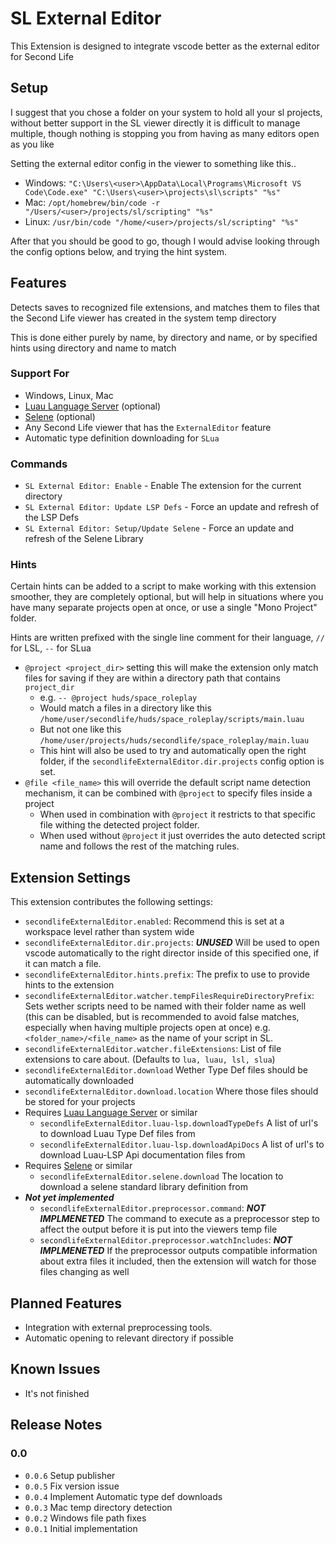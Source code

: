 # SL External Editor

This Extension is designed to integrate vscode better as the external editor for
Second Life

## Setup

I suggest that you chose a folder on your system to hold all your sl projects,
without better support in the SL viewer directly it is difficult to manage
multiple, though nothing is stopping you from having as many editors open as you
like

Setting the external editor config in the viewer to something like this..

- Windows:
  `"C:\Users\<user>\AppData\Local\Programs\Microsoft VS Code\Code.exe" "C:\Users\<user>\projects\sl\scripts" "%s"`
- Mac: `/opt/homebrew/bin/code -r "/Users/<user>/projects/sl/scripting" "%s"`
- Linux: `/usr/bin/code "/home/<user>/projects/sl/scripting" "%s"`

After that you should be good to go, though I would advise looking through the
config options below, and trying the hint system.

## Features

Detects saves to recognized file extensions, and matches them to files that the
Second Life viewer has created in the system temp directory

This is done either purely by name, by directory and name, or by specified hints
using directory and name to match

### Support For

- Windows, Linux, Mac
- [Luau Language Server](https://marketplace.visualstudio.com/items?itemName=JohnnyMorganz.luau-lsp)
  (optional)
- [Selene](https://marketplace.visualstudio.com/items?itemName=Kampfkarren.selene-vscode)
  (optional)
- Any Second Life viewer that has the `ExternalEditor` feature
- Automatic type definition downloading for `SLua`

### Commands

- `SL External Editor: Enable` - Enable The extension for the current directory
- `SL External Editor: Update LSP Defs` - Force an update and refresh of the LSP
  Defs
- `SL External Editor: Setup/Update Selene` - Force an update and refresh of the
  Selene Library

### Hints

Certain hints can be added to a script to make working with this extension
smoother, they are completely optional, but will help in situations where you
have many separate projects open at once, or use a single "Mono Project" folder.

Hints are written prefixed with the single line comment for their language, `//`
for LSL, `--` for SLua

- `@project <project_dir>` setting this will make the extension only match files
  for saving if they are within a directory path that contains `project_dir`
  - e.g. `-- @project huds/space_roleplay`
  - Would match a files in a directory like this
    `/home/user/secondlife/huds/space_roleplay/scripts/main.luau`
  - But not one like this
    `/home/user/projects/huds/secondlife/space_roleplay/main.luau`
  - This hint will also be used to try and automatically open the right folder,
    if the `secondlifeExternalEditor.dir.projects` config option is set.
- `@file <file_name>` this will override the default script name detection
  mechanism, it can be combined with `@project` to specify files inside a
  project
  - When used in combination with `@project` it restricts to that specific file
    withing the detected project folder.
  - When used without `@project` it just overrides the auto detected script name
    and follows the rest of the matching rules.

## Extension Settings

This extension contributes the following settings:

- `secondlifeExternalEditor.enabled`: Recommend this is set at a workspace level
  rather than system wide
- `secondlifeExternalEditor.dir.projects`: _**UNUSED**_ Will be used to open
  vscode automatically to the right director inside of this specified one, if it
  can match a file.
- `secondlifeExternalEditor.hints.prefix`: The prefix to use to provide hints to
  the extension
- `secondlifeExternalEditor.watcher.tempFilesRequireDirectoryPrefix`: Sets
  wether scripts need to be named with their folder name as well (this can be
  disabled, but is recommended to avoid false matches, especially when having
  multiple projects open at once) e.g. `<folder_name>/<file_name>` as the name
  of your script in SL.
- `secondlifeExternalEditor.watcher.fileExtensions`: List of file extensions to
  care about. (Defaults to `lua, luau, lsl, slua`)
- `secondlifeExternalEditor.download` Wether Type Def files should be
  automatically downloaded
- `secondlifeExternalEditor.download.location` Where those files should be
  stored for your projects
- Requires
  [Luau Language Server](https://marketplace.visualstudio.com/items?itemName=JohnnyMorganz.luau-lsp)
  or similar
  - `secondlifeExternalEditor.luau-lsp.downloadTypeDefs` A list of url's to
    download Luau Type Def files from
  - `secondlifeExternalEditor.luau-lsp.downloadApiDocs` A list of url's to
    download Luau-LSP Api documentation files from
- Requires
  [Selene](https://marketplace.visualstudio.com/items?itemName=Kampfkarren.selene-vscode)
  or similar
  - `secondlifeExternalEditor.selene.download` The location to download a selene
    standard library definition from
- _**Not yet implemented**_
  - `secondlifeExternalEditor.preprocessor.command`: _**NOT IMPLMENETED**_ The
    command to execute as a preprocessor step to affect the output before it is
    put into the viewers temp file
  - `secondlifeExternalEditor.preprocessor.watchIncludes`: _**NOT IMPLMENETED**_
    If the preprocessor outputs compatible information about extra files it
    included, then the extension will watch for those files changing as well

## Planned Features

- Integration with external preprocessing tools.
- Automatic opening to relevant directory if possible

## Known Issues

- It's not finished

## Release Notes

### 0.0

- `0.0.6` Setup publisher
- `0.0.5` Fix version issue
- `0.0.4` Implement Automatic type def downloads
- `0.0.3` Mac temp directory detection
- `0.0.2` Windows file path fixes
- `0.0.1` Initial implementation
